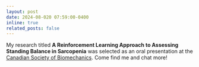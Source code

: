 ```yaml
---
layout: post
date: 2024-08-020 07:59:00-0400
inline: true
related_posts: false
---
```


My research titled **A Reinforcement Learning Approach to Assessing Standing Balance in Sarcopenia** was selected as an oral presentation at the [Canadian Society of Biomechanics](https://www.csb-scb-conference.com/). Come find me and chat more!
